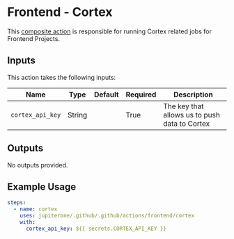 # Frontend - Cortex

This [composite action](./action.yml) is responsible for running Cortex related
jobs for Frontend Projects.

## Inputs

This action takes the following inputs:

| Name             | Type   | Default | Required | Description                                   |
| ---------------- | ------ | ------- | -------- | --------------------------------------------- |
| `cortex_api_key` | String |         | True     | The key that allows us to push data to Cortex |

## Outputs

No outputs provided.

## Example Usage

```yaml
steps:
  - name: cortex
    uses: jupiterone/.github/.github/actions/frontend/cortex
    with:
      cortex_api_key: ${{ secrets.CORTEX_API_KEY }}
```
